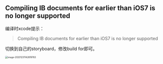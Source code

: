 ## Compiling IB documents for earlier than iOS7 is no longer supported

编译时xcode提示：

> Compiling IB documents for earlier than iOS7 is no longer supported

切换到自己的storyboard，修改build for即可。

<img src="https://shanghai-1252949174.cos.ap-shanghai.myqcloud.com/20201231142619hidCzO.png" alt="image-20201231142619763" style="zoom:50%;" />

